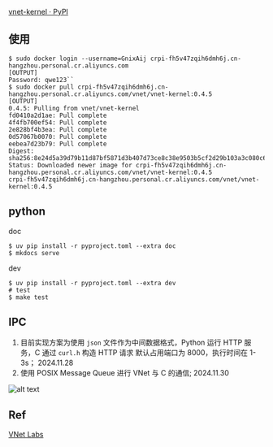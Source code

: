 [vnet-kernel · PyPI](https://pypi.org/project/vnet-kernel/)


## 使用

```shell
$ sudo docker login --username=GnixAij crpi-fh5v47zqih6dmh6j.cn-hangzhou.personal.cr.aliyuncs.com
[OUTPUT]
Password: qwe123``
$ sudo docker pull crpi-fh5v47zqih6dmh6j.cn-hangzhou.personal.cr.aliyuncs.com/vnet/vnet-kernel:0.4.5
[OUTPUT]
0.4.5: Pulling from vnet/vnet-kernel
fd0410a2d1ae: Pull complete 
4f4fb700ef54: Pull complete 
2e828bf4b3ea: Pull complete 
0d57067b0070: Pull complete 
eebea7d23b79: Pull complete 
Digest: sha256:8e24d5a39d79b11d87bf5871d3b407d73ce8c38e9503b5cf2d29b103a3c080c6
Status: Downloaded newer image for crpi-fh5v47zqih6dmh6j.cn-hangzhou.personal.cr.aliyuncs.com/vnet/vnet-kernel:0.4.5
crpi-fh5v47zqih6dmh6j.cn-hangzhou.personal.cr.aliyuncs.com/vnet/vnet-kernel:0.4.5
```

## python

doc

```shell
$ uv pip install -r pyproject.toml --extra doc
$ mkdocs serve
```

dev

```shell
$ uv pip install -r pyproject.toml --extra dev
# test
$ make test
```

## IPC

1. 目前实现方案为使用 `json` 文件作为中间数据格式，Python 运行 HTTP 服务，C 通过 `curl.h` 构造 HTTP 请求
默认占用端口为 8000，执行时间在 1-3s； 2024.11.28
2. 使用 POSIX Message Queue 进行 VNet 与 C 的通信; 2024.11.30 

![alt text](assets/README.png)

## Ref

[VNet Labs](https://github.com/Efterklang/vnet-lab/blob/main/README.md)
